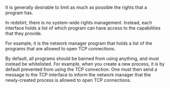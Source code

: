 It is generally desirable to limit as much as possible the rights that a program has.

In redshirt, there is no system-wide rights management. Instead, each interface holds a list of which program can have access to the capabilities that they provide.

For example, it is the network manager program that holds a list of the programs that are allowed to open TCP connections.

By default, all programs should be banned from using anything, and must instead be whitelisted. For example, when you create a new process, it is by default prevented from using the TCP connection. One must then send a message to the TCP interface to inform the network manager that the newly-created process is allowed to open TCP connections.
